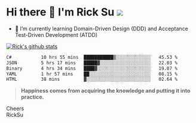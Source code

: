 # Hi there 👋 I'm Rick Su ![](https://komarev.com/ghpvc/?username=ricksu978)
<!--
**ricksu978/ricksu978** is a ✨ _special_ ✨ repository because its `README.md` (this file) appears on your GitHub profile.

Here are some ideas to get you started:

- 🔭 I’m currently working on ...
-->
- 🌱 I’m currently learning Domain-Driven Design (DDD) and Acceptance Test-Driven Development (ATDD)
<!--
- 👯 I’m looking to collaborate on ...
- 🤔 I’m looking for help with ...
- 💬 Ask me about ...
- 📫 How to reach me: ...
- 😄 Pronouns: ...
- ⚡ Fun fact: ...
-->
[![Rick's github stats](https://github-readme-stats.vercel.app/api?username=ricksu978&theme=dark)](https://github.com/ricksu978/ricksu978)

<!--START_SECTION:waka-->

```txt
C#           10 hrs 55 mins  ███████████▒░░░░░░░░░░░░░   45.53 %
JSON         5 hrs 17 mins   █████▓░░░░░░░░░░░░░░░░░░░   22.03 %
Binary       4 hrs 34 mins   ████▓░░░░░░░░░░░░░░░░░░░░   19.07 %
YAML         1 hr 57 mins    ██░░░░░░░░░░░░░░░░░░░░░░░   08.15 %
HTML         38 mins         ▓░░░░░░░░░░░░░░░░░░░░░░░░   02.64 %
```

<!--END_SECTION:waka-->

> **Happiness comes from acquiring the knowledge and putting it into practice.**

Cheers  
RickSu 

